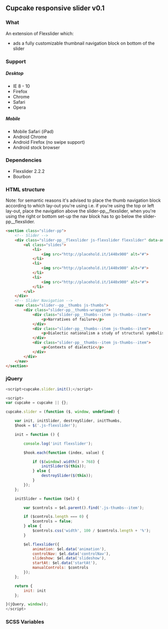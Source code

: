 ## Cupcake responsive slider v0.1

### What
An extension of Flexslider which:
* ads a fully customizable thumbnail navigation block on bottom of the slider

### Support
##### Desktop
* IE 8 - 10
* Firefox
* Chrome
* Safari
* Opera

##### Mobile
* Mobile Safari (iPad)
* Android Chrome
* Android Firefox (no swipe support)
* Android stock browser

### Dependencies
* Flexslider 2.2.2
* Bourbon


### HTML structure
Note: for semantic reasons it's advised to place the thumb navigation block according to which lay-out you're using i.e. if you're using the top or left lay-out, place the navigation above the slider-pp__flexslider, when you're using the right or bottom set-up the nav block has to go below the slider-pp__flexslider.

```html
<section class="slider-pp">
    <!-- Slider -->
    <div class="slider-pp__flexslider js-flexslider flexslider" data-animation="slide" data-controlNav="true" data-slideshow="slideshow" data-startAt="0">
        <ul class="slides">
            <li>
                <img src="http://placehold.it/1440x900" alt="#">
            </li>
            <li>
                <img src="http://placehold.it/1440x900" alt="#">
            </li>
            <li>
                <img src="http://placehold.it/1440x900" alt="#">
            </li>
        </ul>
    </div>
    <!-- Slider Navigation -->
    <nav class="slider--pp__thumbs js-thumbs">
        <div class="slider-pp__thumbs-wrapper">
            <div class="slider-pp__thumbs--item js-thumbs--item">
                <p>Narratives of failure</p>
            </div>
            <div class="slider-pp__thumbs--item js-thumbs--item">
                <p>Dialectic nationalism a study of structural symbolism</p>
            </div>
            <div class="slider-pp__thumbs--item js-thumbs--item">
                <p>Contexts of dialectic</p>
            </div>
        </div>
    </nav>
</section>
```

### jQuery

```javascript
<script>cupcake.slider.init();</script>
```

```javascript
<script>
var cupcake = cupcake || {};

cupcake.slider = (function ($, window, undefined) {

    var init, initSlider, destroySlider, initThumbs,
    $hook = $('.js-flexslider');

    init = function () {

        console.log('init flexslider');

        $hook.each(function (index, value) {

            if ($(window).width() > 768) {
                initSlider($(this));
            } else {
                destroySlider($(this));
            }
        });
    };

    initSlider = function ($el) {

        var $controls = $el.parent().find('.js-thumbs--item');

        if ($controls.length === 0) {
            $controls = false;
        } else {
            $controls.css('width', 100 / $controls.length + '%');
        }

        $el.flexslider({
            animation: $el.data('animation'),
            controlNav: $el.data('controlNav'),
            slideshow: $el.data('slideshow'),
            startAt: $el.data('startAt'),
            manualControls: $controls
        });
    };

    return {
        init: init
    };

}(jQuery, window));
</script>
```

### SCSS Variables